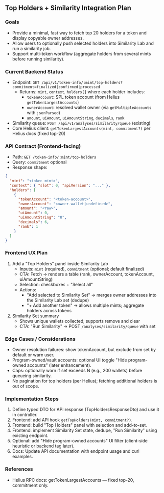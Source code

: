 ## Top Holders + Similarity Integration Plan

### Goals
- Provide a minimal, fast way to fetch top 20 holders for a token and display copyable owner addresses.
- Allow users to optionally push selected holders into Similarity Lab and run a similarity job.
- Support multi-token workflow (aggregate holders from several mints before running similarity).

### Current Backend Status
- Endpoint: `GET /api/v1/token-info/:mint/top-holders?commitment=finalized|confirmed|processed`
  - Returns: `mint`, `context`, `holders[]` where each holder includes:
    - `tokenAccount`: SPL token account (from Helius `getTokenLargestAccounts`)
    - `ownerAccount`: resolved wallet owner (via `getMultipleAccounts` with `jsonParsed`)
    - `amount`, `uiAmount`, `uiAmountString`, `decimals`, `rank`
- Similarity queue: `POST /api/v1/analyses/similarity/queue` (existing)
- Core Helius client: `getTokenLargestAccounts(mint, commitment?)` per Helius docs (fixed top-20)

### API Contract (Frontend-facing)
- Path: `GET /token-info/:mint/top-holders`
- Query: `commitment` optional
- Response shape:
```json
{
  "mint": "<token mint>",
  "context": { "slot": 0, "apiVersion": "..." },
  "holders": [
    {
      "tokenAccount": "<token-account>",
      "ownerAccount": "<owner-wallet|undefined>",
      "amount": "<raw>",
      "uiAmount": 0,
      "uiAmountString": "0",
      "decimals": 6,
      "rank": 1
    }
  ]
}
```

### Frontend UX Plan
1) Add a "Top Holders" panel inside Similarity Lab
   - Inputs: `mint` (required), `commitment` (optional; default finalized)
   - CTA: Fetch → renders a table (rank, ownerAccount, tokenAccount, uiAmountString)
   - Selection: checkboxes + "Select all"
   - Actions:
     - "Add selected to Similarity Set" → merges owner addresses into the Similarity Lab set (dedupe)
     - "+ Add another token" → allows multiple mints; aggregate holders across tokens
2) Similarity Set summary
   - Shows unique wallets collected; supports remove and clear
   - CTA: "Run Similarity" → POST `/analyses/similarity/queue` with set

### Edge Cases / Considerations
- Owner resolution failures: show tokenAccount, but exclude from set by default or warn user.
- Program-owned/vault accounts: optional UI toggle "Hide program-owned accounts" (later enhancement).
- Caps: optionally warn if set exceeds N (e.g., 200 wallets) before queueing similarity.
- No pagination for top holders (per Helius); fetching additional holders is out of scope.

### Implementation Steps
1. Define typed DTO for API response (TopHoldersResponseDto) and use it in controller.
2. Frontend: add API hook `getTopHolders(mint, commitment?)`.
3. Frontend: build "Top Holders" panel with selection and add-to-set.
4. Frontend: implement Similarity Set state, dedupe, "Run Similarity" using existing endpoint.
5. Optional: add "Hide program-owned accounts" UI filter (client-side heuristic or backend tag later).
6. Docs: Update API documentation with endpoint usage and curl examples.

### References
- Helius RPC docs: getTokenLargestAccounts — fixed top-20, commitment only.


